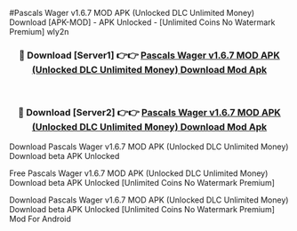 #Pascals Wager v1.6.7 MOD APK (Unlocked DLC Unlimited Money) Download [APK-MOD] - APK Unlocked - [Unlimited Coins No Watermark Premium] wly2n



<div align="center">

<h3>🔴 Download [Server1] 👉👉 <a href="https://momento.my/?title=Pascals_Wager_v1.6.7_MOD_APK_(Unlocked_DLC_Unlimited_Money)_Download">Pascals Wager v1.6.7 MOD APK (Unlocked DLC Unlimited Money) Download Mod Apk</a></h3><br>

<h3>🔴 Download [Server2] 👉👉 <a href="https://momento.my/?title=Pascals_Wager_v1.6.7_MOD_APK_(Unlocked_DLC_Unlimited_Money)_Download">Pascals Wager v1.6.7 MOD APK (Unlocked DLC Unlimited Money) Download Mod Apk</a></h3>
</div>



Download Pascals Wager v1.6.7 MOD APK (Unlocked DLC Unlimited Money) Download beta APK Unlocked

Free Pascals Wager v1.6.7 MOD APK (Unlocked DLC Unlimited Money) Download beta APK Unlocked [Unlimited Coins No Watermark Premium]

Download Pascals Wager v1.6.7 MOD APK (Unlocked DLC Unlimited Money) Download beta APK Unlocked [Unlimited Coins No Watermark Premium] Mod For Android
